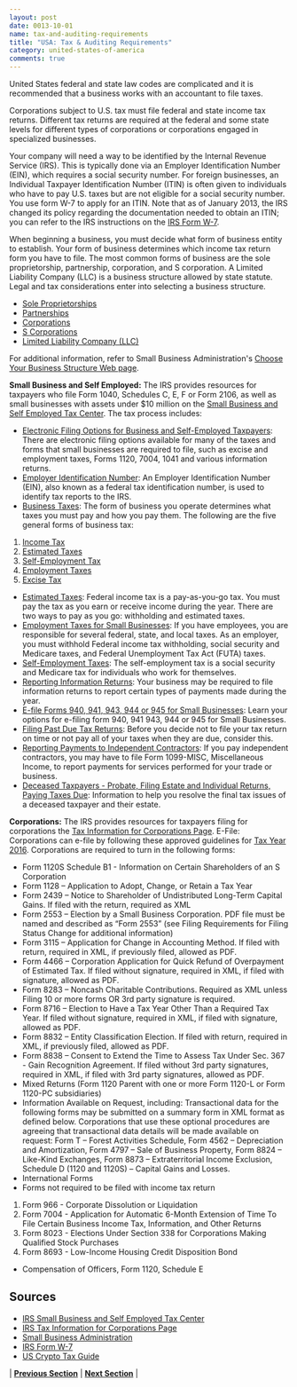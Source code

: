 ```yaml
---
layout: post
date: 0013-10-01
name: tax-and-auditing-requirements
title: "USA: Tax & Auditing Requirements"
category: united-states-of-america
comments: true
---
```


United States federal and state law codes are complicated and it is recommended that a business works with an accountant to file taxes. 

Corporations subject to U.S. tax must file federal and state income tax returns. Different tax returns are required at the federal and some state levels for different types of corporations or corporations engaged in specialized businesses. 

Your company will need a way to be identified by the Internal Revenue Service (IRS). This is typically done via an Employer Identification Number (EIN), which requires a social security number. For foreign businesses, an Individual Taxpayer Identification Number (ITIN) is often given to individuals who have to pay U.S. taxes but are not eligible for a social security number. You use form W-7 to apply for an ITIN. Note that as of January 2013, the IRS changed its policy regarding the documentation needed to obtain an ITIN; you can refer to the IRS instructions on the [IRS Form W-7](https://www.irs.gov/pub/irs-pdf/iw7.pdf).

When beginning a business, you must decide what form of business entity to establish. Your form of business determines which income tax return form you have to file. The most common forms of business are the sole proprietorship, partnership, corporation, and S corporation. A Limited Liability Company (LLC) is a business structure allowed by state statute. Legal and tax considerations enter into selecting a business structure.
- [Sole Proprietorships](https://www.irs.gov/businesses/small-businesses-self-employed/sole-proprietorships)
- [Partnerships](https://www.irs.gov/businesses/small-businesses-self-employed/partnerships)
- [Corporations](https://www.irs.gov/businesses/small-businesses-self-employed/forming-a-corporation)
- [S Corporations](https://www.irs.gov/businesses/small-businesses-self-employed/s-corporations)
- [Limited Liability Company (LLC)](https://www.irs.gov/businesses/small-businesses-self-employed/limited-liability-company-llc)

For additional information, refer to Small Business Administration's [Choose Your Business Structure Web page](https://www.sba.gov/starting-business/choose-your-business-structure).

**Small Business and Self Employed:** The IRS provides resources for taxpayers who file Form 1040, Schedules C, E, F or Form 2106, as well as small businesses with assets under $10 million on the [Small Business and Self Employed Tax Center](https://www.irs.gov/businesses/small-business-and-self-employed-tax-center). The tax process includes:
- [Electronic Filing Options for Business and Self-Employed Taxpayers](https://www.irs.gov/e-file-providers/electronic-filing-options-for-business-and-self-employed-taxpayers): There are electronic filing options available for many of the taxes and forms that small businesses are required to file, such as excise and employment taxes, Forms 1120, 7004, 1041 and various information returns.
- [Employer Identification Number](https://www.irs.gov/businesses/small-businesses-self-employed/employer-id-numbers): An Employer Identification Number (EIN), also known as a federal tax identification number, is used to identify tax reports to the IRS.
- [Business Taxes](https://www.irs.gov/businesses/small-businesses-self-employed/business-taxes): The form of business you operate determines what taxes you must pay and how you pay them. The following are the five general forms of business tax:
1. [Income Tax](https://www.irs.gov/businesses/small-businesses-self-employed/business-taxes#income)
2. [Estimated Taxes](https://www.irs.gov/businesses/small-businesses-self-employed/business-taxes#estimated)
3. [Self-Employment Tax](https://www.irs.gov/businesses/small-businesses-self-employed/business-taxes#self)
4. [Employment Taxes](https://www.irs.gov/businesses/small-businesses-self-employed/business-taxes#employment)
5. [Excise Tax](https://www.irs.gov/businesses/small-businesses-self-employed/business-taxes#excise)
- [Estimated Taxes](https://www.irs.gov/businesses/small-businesses-self-employed/estimated-taxes): Federal income tax is a pay-as-you-go tax. You must pay the tax as you earn or receive income during the year. There are two ways to pay as you go: withholding and estimated taxes.
- [Employment Taxes for Small Businesses](https://www.irs.gov/businesses/small-businesses-self-employed/employment-taxes): If you have employees, you are responsible for several federal, state, and local taxes. As an employer, you must withhold Federal income tax withholding, social security and Medicare taxes, and Federal Unemployment Tax Act (FUTA) taxes.
- [Self-Employment Taxes](https://www.irs.gov/businesses/small-businesses-self-employed/self-employment-tax-social-security-and-medicare-taxes): The self-employment tax is a social security and Medicare tax for individuals who work for themselves.
- [Reporting Information Returns](https://www.irs.gov/businesses/small-businesses-self-employed/am-i-required-to-file-a-form-1099-or-other-information-return): Your business may be required to file information returns to report certain types of payments made during the year.
- [E-file Forms 940, 941, 943, 944 or 945 for Small Businesses](https://www.irs.gov/businesses/small-businesses-self-employed/e-file-form-940-941-or-944-for-small-businesses): Learn your options for e-filing form 940, 941 943, 944 or 945 for Small Businesses.
- [Filing Past Due Tax Returns](https://www.irs.gov/businesses/small-businesses-self-employed/filing-past-due-tax-returns): Before you decide not to file your tax return on time or not pay all of your taxes when they are due, consider this.
- [Reporting Payments to Independent Contractors](https://www.irs.gov/businesses/small-businesses-self-employed/reporting-payments-to-independent-contractors): If you pay independent contractors, you may have to file Form 1099-MISC, Miscellaneous Income, to report payments for services performed for your trade or business.
- [Deceased Taxpayers - Probate, Filing Estate and Individual Returns, Paying Taxes Due](https://www.irs.gov/businesses/small-businesses-self-employed/deceased-taxpayers-probate-filing-estate-and-individual-returns-paying-taxes-due): Information to help you resolve the final tax issues of a deceased taxpayer and their estate.

**Corporations:** The IRS provides resources for taxpayers filing for corporations the [Tax Information for Corporations Page](https://www.irs.gov/corporations).
E-File: Corporations can e-file by following these approved guidelines for [Tax Year 2016](https://www.irs.gov/businesses/corporations/tax-year-2016-directions-for-corporations-to-e-file). Corporations are required to turn in the following forms:
- Form 1120S Schedule B1 - Information on Certain Shareholders of an S Corporation
- Form 1128 – Application to Adopt, Change, or Retain a Tax Year
- Form 2439 – Notice to Shareholder of Undistributed Long-Term Capital Gains. If filed with the return, required as XML
- Form 2553 – Election by a Small Business Corporation. PDF file must be named and described as “Form 2553” (see Filing Requirements for Filing Status Change for additional information)
- Form 3115 – Application for Change in Accounting Method. If filed with return, required in XML, if previously filed, allowed as PDF. 
- Form 4466 – Corporation Application for Quick Refund of Overpayment of Estimated Tax. If filed without signature, required in XML, if filed with signature, allowed as PDF. 
- Form 8283 – Noncash Charitable Contributions. Required as XML unless Filing 10 or more forms OR 3rd party signature is required.
- Form 8716 – Election to Have a Tax Year Other Than a Required Tax Year. If filed without signature, required in XML, if filed with signature, allowed as PDF. 
- Form 8832 – Entity Classification Election. If filed with return, required in XML, if previously filed, allowed as PDF.
- Form 8838 – Consent to Extend the Time to Assess Tax Under Sec. 367 - Gain Recognition Agreement. If filed without 3rd party signatures, required in XML, if filed with 3rd party signatures, allowed as PDF.
- Mixed Returns (Form 1120 Parent with one or more Form 1120-L or Form 1120-PC subsidiaries)
- Information Available on Request, including: Transactional data for the following forms may be submitted on a summary form in XML format as defined below. Corporations that use these optional procedures are agreeing that transactional data details will be made available on request: Form T – Forest Activities Schedule, Form 4562 – Depreciation and Amortization, Form 4797 – Sale of Business Property, Form 8824 – Like-Kind Exchanges, Form 8873 – Extraterritorial Income Exclusion, Schedule D (1120 and 1120S) – Capital Gains and Losses.
- International Forms
- Forms not required to be filed with income tax return
1. Form 966 - Corporate Dissolution or Liquidation
2. Form 7004 -  Application for Automatic 6-Month Extension of Time To File Certain Business Income Tax, Information, and Other Returns
3. Form 8023 - Elections Under Section 338 for Corporations Making Qualified Stock Purchases 
4. Form 8693 - Low-Income Housing Credit Disposition Bond
- Compensation of Officers, Form 1120, Schedule E

Sources
------
- [IRS Small Business and Self Employed Tax Center](https://www.irs.gov/businesses/small-business-and-self-employed-tax-center)
- [IRS Tax Information for Corporations Page](https://www.irs.gov/corporations)
- [Small Business Administration](https://www.sba.gov/business-guide/launch/choose-business-structure-types-chart)
- [IRS Form W-7](https://www.irs.gov/pub/irs-pdf/iw7.pdf)
- [US Crypto Tax Guide](https://drive.google.com/file/d/1ewnxdMBeqr2QW6cM0mAXMhn5-rgvk_bB/view)


| **[Previous Section](https://neo-project.github.io/global-blockchain-compliance-hub//united-states-of-america/USA-team-member-requirements.html)** | **[Next Section](https://neo-project.github.io/global-blockchain-compliance-hub//united-states-of-america/USA-governing-by-law.html)** |


